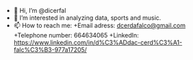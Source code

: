 - 👋 Hi, I’m @dicerfal
- 👀 I’m interested in analyzing data, sports and music.
- 📫 How to reach me: 
  +Email adress: dcerdafalco@gmail.com
  +Telephone number: 664634065
  +LinkedIn: https://www.linkedin.com/in/d%C3%ADdac-cerd%C3%A1-falc%C3%B3-977a17205/


